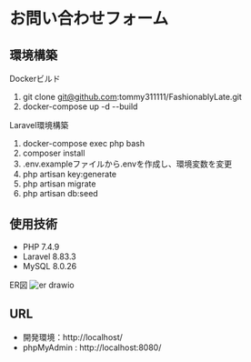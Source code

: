 # お問い合わせフォーム
## 環境構築

Dockerビルド
1. git clone git@github.com:tommy311111/FashionablyLate.git
2. docker-compose up -d --build

 Laravel環境構築
1. docker-compose exec php bash
2. composer install
3. .env.exampleファイルから.envを作成し、環境変数を変更
4. php artisan key:generate
5. php artisan migrate
6. php artisan db:seed

## 使用技術
+ PHP 7.4.9
+ Laravel 8.83.3
+ MySQL 8.0.26

ER図
![er drawio](https://github.com/user-attachments/assets/c08edb06-6e90-4265-bbba-81b7868bfe7f)



## URL
+ 開発環境：http://localhost/
+ phpMyAdmin : http://localhost:8080/
